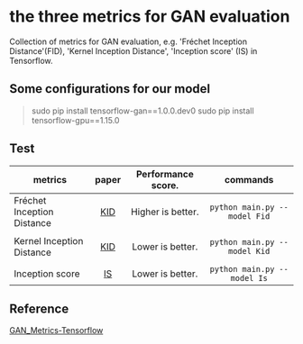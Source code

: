 # the three metrics for GAN evaluation
Collection of metrics for GAN evaluation, e.g. 'Fréchet Inception Distance'(FID), 'Kernel Inception Distance', 'Inception score' (IS) in Tensorflow.

## Some configurations for our model
>sudo pip install tensorflow-gan==1.0.0.dev0
>sudo pip install tensorflow-gpu==1.15.0

## Test
| metrics                    | paper                                   | Performance score. | commands                     |
| ----------                 | :-----------:                           | :-----------:      | :-----------:                |
| Fréchet Inception Distance |  [KID](https://arxiv.org/abs/1706.08500)| Higher is better.  | `python main.py --model Fid` |
|                            |                                         |                    |                              |
| Kernel Inception Distance  | [KID](https://arxiv.org/abs/1801.01401) | Lower is better.   | `python main.py --model Kid` |
|                            |                                         |                    |                              |
| Inception score            | [IS](https://arxiv.org/abs/1606.03498)  | Lower is better.   | `python main.py --model Is`  |


## Reference
[GAN_Metrics-Tensorflow](https://github.com/hwalsuklee/tensorflow-generative-model-collections)
